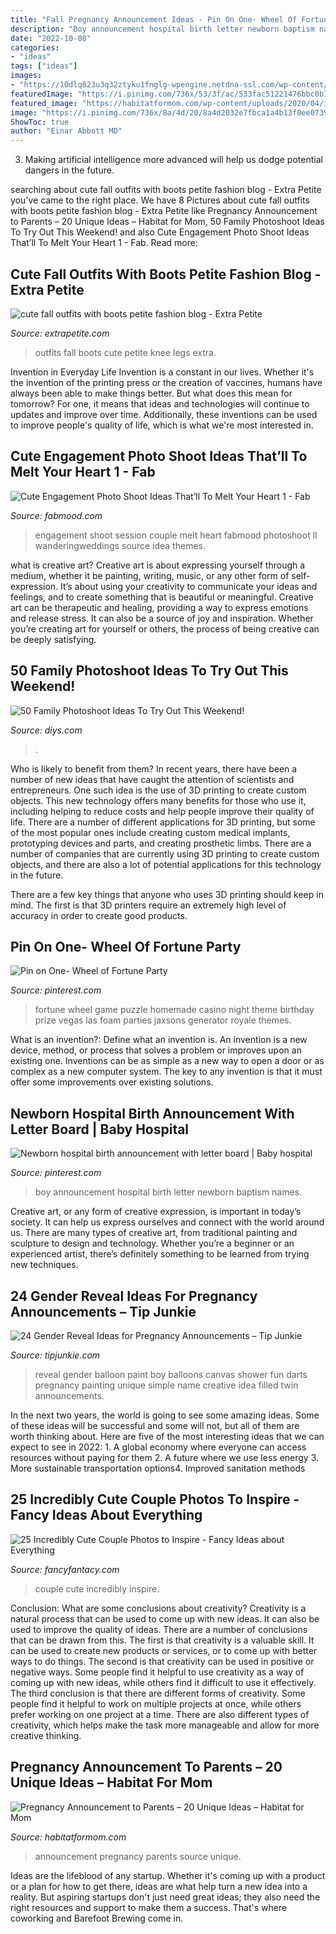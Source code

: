 ```yaml
---
title: "Fall Pregnancy Announcement Ideas - Pin On One- Wheel Of Fortune Party"
description: "Boy announcement hospital birth letter newborn baptism names"
date: "2022-10-08"
categories:
- "ideas"
tags: ["ideas"]
images:
- "https://10dlq823u3q32ztyku1fnglg-wpengine.netdna-ssl.com/wp-content/uploads/2017/10/cute-fall-outfits-with-boots-petite-fashion-blog-e1538328260692-730x1024.jpg"
featuredImage: "https://i.pinimg.com/736x/53/3f/ac/533fac51221476bbc0b1cd9a9772fa46.jpg"
featured_image: "https://habitatformom.com/wp-content/uploads/2020/04/il_794xN.2258392602_hpyo-min.jpg"
image: "https://i.pinimg.com/736x/8a/4d/20/8a4d2032e7fbca1a4b13f0ee0739ebda.jpg"
ShowToc: true
author: "Einar Abbott MD"
---
```



3. Making artificial intelligence more advanced will help us dodge potential dangers in the future.

	

		
searching about cute fall outfits with boots petite fashion blog - Extra Petite you've came to the right place. We have 8 Pictures about cute fall outfits with boots petite fashion blog - Extra Petite like Pregnancy Announcement to Parents – 20 Unique Ideas – Habitat for Mom, 50 Family Photoshoot Ideas To Try Out This Weekend! and also Cute Engagement Photo Shoot Ideas That’ll To Melt Your Heart 1 - Fab. Read more:
		
    
## Cute Fall Outfits With Boots Petite Fashion Blog - Extra Petite

<img loading=lazy src="https://10dlq823u3q32ztyku1fnglg-wpengine.netdna-ssl.com/wp-content/uploads/2017/10/cute-fall-outfits-with-boots-petite-fashion-blog-e1538328260692-730x1024.jpg" onerror="this.onerror=null;this.src='https://tse1.mm.bing.net/th?id=OIP.4UpyFzMCggFHxRtsxAnyJwHaKY&amp;pid=15.1';" alt="cute fall outfits with boots petite fashion blog - Extra Petite">

_Source: extrapetite.com_

>outfits fall boots cute petite knee legs extra. 

	

Invention in Everyday Life
Invention is a constant in our lives. Whether it's the invention of the printing press or the creation of vaccines, humans have always been able to make things better. But what does this mean for tomorrow? For one, it means that ideas and technologies will continue to updates and improve over time. Additionally, these inventions can be used to improve people's quality of life, which is what we're most interested in.

    
## Cute Engagement Photo Shoot Ideas That’ll To Melt Your Heart 1 - Fab

<img loading=lazy src="https://www.fabmood.com/wp-content/uploads/2019/05/cute-engagement-6.jpg" onerror="this.onerror=null;this.src='https://tse2.mm.bing.net/th?id=OIP.W9SgOhh-OXO28g5gvFuxRAHaLW&amp;pid=15.1';" alt="Cute Engagement Photo Shoot Ideas That’ll To Melt Your Heart 1 - Fab">

_Source: fabmood.com_

>engagement shoot session couple melt heart fabmood photoshoot ll wanderingweddings source idea themes. 

	

what is creative art?
Creative art is about expressing yourself through a medium, whether it be painting, writing, music, or any other form of self-expression. It’s about using your creativity to communicate your ideas and feelings, and to create something that is beautiful or meaningful.
Creative art can be therapeutic and healing, providing a way to express emotions and release stress. It can also be a source of joy and inspiration. Whether you’re creating art for yourself or others, the process of being creative can be deeply satisfying.

    
## 50 Family Photoshoot Ideas To Try Out This Weekend!

<img loading=lazy src="https://cdn.diys.com/wp-content/uploads/2016/07/Family-Photoshoot-Ideas-1.jpg" onerror="this.onerror=null;this.src='https://tse4.mm.bing.net/th?id=OIP.1hY5uEbnyykRWy4ewVyQlgHaKX&amp;pid=15.1';" alt="50 Family Photoshoot Ideas To Try Out This Weekend!">

_Source: diys.com_

>. 

	

Who is likely to benefit from them?
In recent years, there have been a number of new ideas that have caught the attention of scientists and entrepreneurs. One such idea is the use of 3D printing to create custom objects. This new technology offers many benefits for those who use it, including helping to reduce costs and help people improve their quality of life.
There are a number of different applications for 3D printing, but some of the most popular ones include creating custom medical implants, prototyping devices and parts, and creating prosthetic limbs. There are a number of companies that are currently using 3D printing to create custom objects, and there are also a lot of potential applications for this technology in the future.

There are a few key things that anyone who uses 3D printing should keep in mind. The first is that 3D printers require an extremely high level of accuracy in order to create good products.

    
## Pin On One- Wheel Of Fortune Party

<img loading=lazy src="https://i.pinimg.com/736x/8a/4d/20/8a4d2032e7fbca1a4b13f0ee0739ebda.jpg" onerror="this.onerror=null;this.src='https://tse1.mm.bing.net/th?id=OIP.xFXXVA9HUrZ50KqVTpyscQHaJ3&amp;pid=15.1';" alt="Pin on One- Wheel of Fortune Party">

_Source: pinterest.com_

>fortune wheel game puzzle homemade casino night theme birthday prize vegas las foam parties jaxsons generator royale themes. 

	

What is an invention?: Define what an invention is.
An invention is a new device, method, or process that solves a problem or improves upon an existing one. Inventions can be as simple as a new way to open a door or as complex as a new computer system. The key to any invention is that it must offer some improvements over existing solutions.

    
## Newborn Hospital Birth Announcement With Letter Board | Baby Hospital

<img loading=lazy src="https://i.pinimg.com/736x/53/3f/ac/533fac51221476bbc0b1cd9a9772fa46.jpg" onerror="this.onerror=null;this.src='https://tse3.mm.bing.net/th?id=OIP.4-VlIKsdED1j_MwQJOGW1wHaKd&amp;pid=15.1';" alt="Newborn hospital birth announcement with letter board | Baby hospital">

_Source: pinterest.com_

>boy announcement hospital birth letter newborn baptism names. 

	

Creative art, or any form of creative expression, is important in today’s society. It can help us express ourselves and connect with the world around us. There are many types of creative art, from traditional painting and sculpture to design and technology. Whether you’re a beginner or an experienced artist, there’s definitely something to be learned from trying new techniques.

    
## 24 Gender Reveal Ideas For Pregnancy Announcements – Tip Junkie

<img loading=lazy src="https://cdn.tipjunkie.com/wp-content/uploads/cache/49/13/491301faaf6b49eb1dde61a9b8a22da3.jpg" onerror="this.onerror=null;this.src='https://tse2.mm.bing.net/th?id=OIP.IhNXPG6-kecE7pqCMs5mygHaLI&amp;pid=15.1';" alt="24 Gender Reveal Ideas for Pregnancy Announcements – Tip Junkie">

_Source: tipjunkie.com_

>reveal gender balloon paint boy balloons canvas shower fun darts pregnancy painting unique simple name creative idea filled twin announcements. 

	

In the next two years, the world is going to see some amazing ideas. Some of these ideas will be successful and some will not, but all of them are worth thinking about. Here are five of the most interesting ideas that we can expect to see in 2022: 1. A global economy where everyone can access resources without paying for them 2. A future where we use less energy 3. More sustainable transportation options4. Improved sanitation methods
    
## 25 Incredibly Cute Couple Photos To Inspire - Fancy Ideas About Everything

<img loading=lazy src="https://fancyfantacy.com/wp-content/uploads/2020/05/Incredibly-Cute-Couple-Photos-to-Inspire-17.jpg" onerror="this.onerror=null;this.src='https://tse2.mm.bing.net/th?id=OIP.695-PbeJo1HlLtJuheKqnAHaLG&amp;pid=15.1';" alt="25 Incredibly Cute Couple Photos to Inspire - Fancy Ideas about Everything">

_Source: fancyfantacy.com_

>couple cute incredibly inspire. 

	

Conclusion: What are some conclusions about creativity?
Creativity is a natural process that can be used to come up with new ideas. It can also be used to improve the quality of ideas. There are a number of conclusions that can be drawn from this. The first is that creativity is a valuable skill. It can be used to create new products or services, or to come up with better ways to do things. The second is that creativity can be used in positive or negative ways. Some people find it helpful to use creativity as a way of coming up with new ideas, while others find it difficult to use it effectively. The third conclusion is that there are different forms of creativity. Some people find it helpful to work on multiple projects at once, while others prefer working on one project at a time. There are also different types of creativity, which helps make the task more manageable and allow for more creative thinking.

    
## Pregnancy Announcement To Parents – 20 Unique Ideas – Habitat For Mom

<img loading=lazy src="https://habitatformom.com/wp-content/uploads/2020/04/il_794xN.2258392602_hpyo-min.jpg" onerror="this.onerror=null;this.src='https://tse2.mm.bing.net/th?id=OIP.oaYuB3CCWGqhbUdVAWklEAHaHU&amp;pid=15.1';" alt="Pregnancy Announcement to Parents – 20 Unique Ideas – Habitat for Mom">

_Source: habitatformom.com_

>announcement pregnancy parents source unique. 

	

Ideas are the lifeblood of any startup. Whether it's coming up with a product or a plan for how to get there, ideas are what help turn a new idea into a reality. But aspiring startups don't just need great ideas; they also need the right resources and support to make them a success. That's where coworking and Barefoot Brewing come in.

